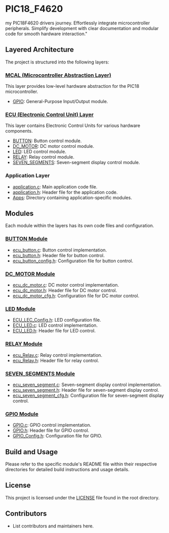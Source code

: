 # PIC18_F4620
 my PIC18F4620 drivers journey. Effortlessly integrate microcontroller peripherals. Simplify development with clear documentation and modular code for smooth hardware interaction."

## Layered Architecture

The project is structured into the following layers:

### [MCAL (Microcontroller Abstraction Layer)](MCAL/)

This layer provides low-level hardware abstraction for the PIC18 microcontroller.

- [GPIO](MCAL/GPIO/): General-Purpose Input/Output module.

### [ECU (Electronic Control Unit) Layer](ECU/)

This layer contains Electronic Control Units for various hardware components.

- [BUTTON](ECU/BUTTON/): Button control module.
- [DC_MOTOR](ECU/DC_MOTOR/): DC motor control module.
- [LED](ECU/LED/): LED control module.
- [RELAY](ECU/RELAY/): Relay control module.
- [SEVEN_SEGMENTS](ECU/SEVEN_SEGMENTS/): Seven-segment display control module.

### Application Layer

- [application.c](application.c): Main application code file.
- [application.h](application.h): Header file for the application code.
- [Apps](Apps/): Directory containing application-specific modules.

## Modules

Each module within the layers has its own code files and configuration.

### [BUTTON Module](ECU/BUTTON/)

- [ecu_button.c](ECU/BUTTON/ecu_button.c): Button control implementation.
- [ecu_button.h](ECU/BUTTON/ecu_button.h): Header file for button control.
- [ecu_button_config.h](ECU/BUTTON/ecu_button_config.h): Configuration file for button control.

### [DC_MOTOR Module](ECU/DC_MOTOR/)

- [ecu_dc_motor.c](ECU/DC_MOTOR/ecu_dc_motor.c): DC motor control implementation.
- [ecu_dc_motor.h](ECU/DC_MOTOR/ecu_dc_motor.h): Header file for DC motor control.
- [ecu_dc_motor_cfg.h](ECU/DC_MOTOR/ecu_dc_motor_cfg.h): Configuration file for DC motor control.

### [LED Module](ECU/LED/)

- [ECU_LEC_Config.h](ECU/LED/ECU_LEC_Config.h): LED configuration file.
- [ECU_LED.c](ECU/LED/ECU_LED.c): LED control implementation.
- [ECU_LED.h](ECU/LED/ECU_LED.h): Header file for LED control.

### [RELAY Module](ECU/RELAY/)

- [ecu_Relay.c](ECU/RELAY/ecu_Relay.c): Relay control implementation.
- [ecu_Relay.h](ECU/RELAY/ecu_Relay.h): Header file for relay control.

### [SEVEN_SEGMENTS Module](ECU/SEVEN_SEGMENTS/)

- [ecu_seven_segment.c](ECU/SEVEN_SEGMENTS/ecu_seven_segment.c): Seven-segment display control implementation.
- [ecu_seven_segment.h](ECU/SEVEN_SEGMENTS/ecu_seven_segment.h): Header file for seven-segment display control.
- [ecu_seven_segment_cfg.h](ECU/SEVEN_SEGMENTS/ecu_seven_segment_cfg.h): Configuration file for seven-segment display control.

### [GPIO Module](MCAL/GPIO/)

- [GPIO.c](MCAL/GPIO/GPIO.c): GPIO control implementation.
- [GPIO.h](MCAL/GPIO/GPIO.h): Header file for GPIO control.
- [GPIO_Config.h](MCAL/GPIO/GPIO_Config.h): Configuration file for GPIO.

## Build and Usage

Please refer to the specific module's README file within their respective directories for detailed build instructions and usage details.

## License

This project is licensed under the [LICENSE](LICENSE) file found in the root directory.

## Contributors

- List contributors and maintainers here.


